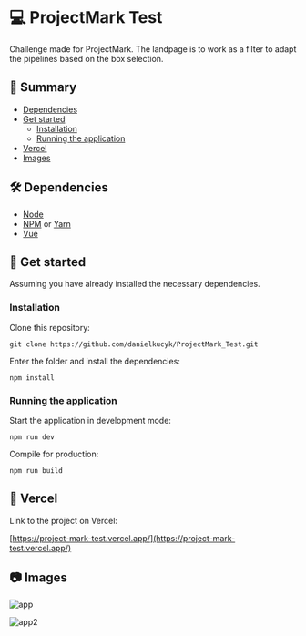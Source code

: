 # 💻 ProjectMark Test
Challenge made for ProjectMark. The landpage is to work as a filter to adapt the pipelines based on the box selection.

## 📑 Summary

-   [Dependencies](https://github.com/danielkucyk/ProjectMark_Test/edit/main/README.md#%EF%B8%8F-dependencies)
-   [Get started](https://github.com/danielkucyk/ProjectMark_Test/edit/main/README.md#-get-started)
    -   [Installation](https://github.com/danielkucyk/ProjectMark_Test/edit/main/README.md#installation)
    -   [Running the application](https://github.com/danielkucyk/ProjectMark_Test/edit/main/README.md#running-the-application)
-   [Vercel](https://github.com/danielkucyk/ProjectMark_Test/edit/main/README.md#-vercel)
-   [Images](https://github.com/danielkucyk/ProjectMark_Test/edit/main/README.md#-images)

## 🛠️ Dependencies

-   [Node](https://nodejs.org/en/)
-   [NPM](https://www.npmjs.com/) or [Yarn](https://yarnpkg.com/pt-BR/)
-   [Vue](https://vuejs.org/)

## 🚀 Get started

Assuming you have already installed the necessary dependencies.

### Installation

Clone this repository:

```
git clone https://github.com/danielkucyk/ProjectMark_Test.git
```

Enter the folder and install the dependencies:

```
npm install
```

### Running the application

Start the application in development mode:

```
npm run dev
```

Compile for production:

```
npm run build
```

## 💠 Vercel

Link to the project on Vercel:

[https://project-mark-test.vercel.app/](https://project-mark-test.vercel.app/)

## 📷 Images

![app](https://i.ibb.co/4MLXLVT/PMTest.png)

![app2](https://i.ibb.co/t8nx2zz/PMTest2.png)
